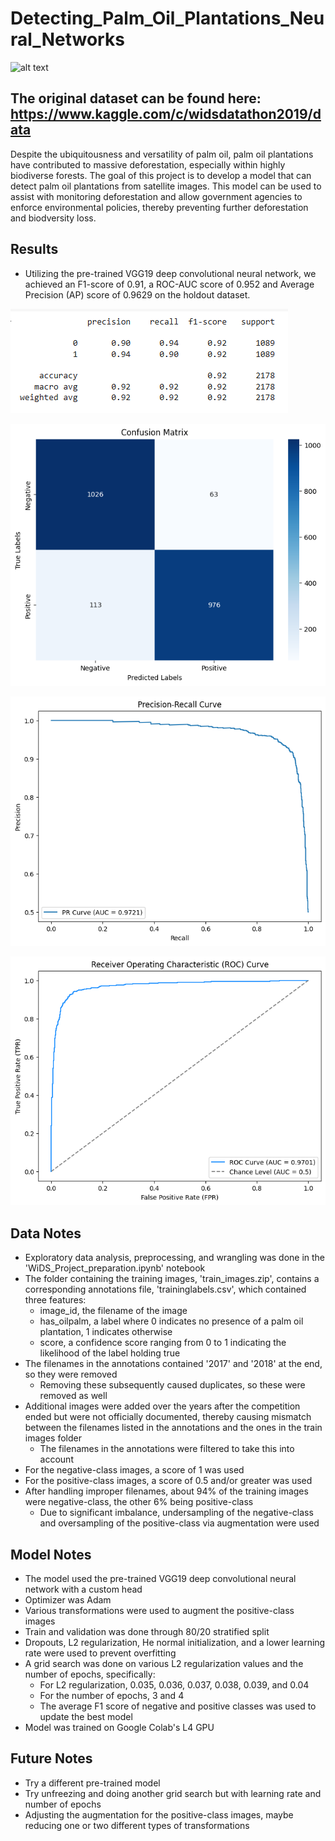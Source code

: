 # Detecting_Palm_Oil_Plantations_Neural_Networks

![alt text](https://assets.wwf.org.au/image/upload/f_auto/q_auto/v1675816625/img_aerial_view_palm_oil_plantation_sabah_borneo.jpg)

## The original dataset can be found here: https://www.kaggle.com/c/widsdatathon2019/data
Despite the ubiquitousness and versatility of palm oil, palm oil plantations have contributed to massive deforestation, especially within highly biodiverse forests. The goal of this project is to develop a model that can detect palm oil plantations from satellite images. This model can be used to assist with monitoring deforestation and allow government agencies to enforce environmental policies, thereby preventing further deforestation and biodversity loss.

## Results
- Utilizing the pre-trained VGG19 deep convolutional neural network, we achieved an F1-score of 0.91, a ROC-AUC score of 0.952 and Average Precision (AP) score of 0.9629 on the holdout dataset.
  
![alt_text](images/classification_report_final.png)

![alt_text](images/confusion_matrix_final.png)

![alt_text](images/precision_recall_curve_final.png)

![alt_text](images/roc_auc_curve_final.png)


## Data Notes
- Exploratory data analysis, preprocessing, and wrangling was done in the 'WiDS_Project_preparation.ipynb' notebook
- The folder containing the training images, 'train_images.zip', contains a corresponding annotations file, 'traininglabels.csv', which contained three features:
  - image_id, the filename of the image
  - has_oilpalm, a label where 0 indicates no presence of a palm oil plantation, 1 indicates otherwise
  - score, a confidence score ranging from 0 to 1 indicating the likelihood of the label holding true
- The filenames in the annotations contained '2017' and '2018' at the end, so they were removed
  - Removing these subsequently caused duplicates, so these were removed as well
- Additional images were added over the years after the competition ended but were not officially documented, thereby causing mismatch between the filenames listed in the annotations and the ones in the train images folder
  - The filenames in the annotations were filtered to take this into account
- For the negative-class images, a score of 1 was used
- For the positive-class images, a score of 0.5 and/or greater was used
- After handling improper filenames, about 94% of the training images were negative-class, the other 6% being positive-class
  - Due to significant imbalance, undersampling of the negative-class and oversampling of the positive-class via augmentation were used

## Model Notes
- The model used the pre-trained VGG19 deep convolutional neural network with a custom head
- Optimizer was Adam
- Various transformations were used to augment the positive-class images
- Train and validation was done through 80/20 stratified split
- Dropouts, L2 regularization, He normal initialization, and a lower learning rate were used to prevent overfitting
- A grid search was done on various L2 regularization values and the number of epochs, specifically:
  - For L2 regularization, 0.035, 0.036, 0.037, 0.038, 0.039, and 0.04
  - For the number of epochs, 3 and 4
  - The average F1 score of negative and positive classes was used to update the best model
- Model was trained on Google Colab's L4 GPU
  
## Future Notes
- Try a different pre-trained model
- Try unfreezing and doing another grid search but with learning rate and number of epochs
- Adjusting the augmentation for the positive-class images, maybe reducing one or two different types of transformations
